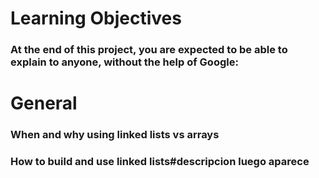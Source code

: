 # Learning Objectives
### At the end of this project, you are expected to be able to explain to anyone, without the help of Google:

# General
### When and why using linked lists vs arrays
### How to build and use linked lists#descripcion luego aparece
